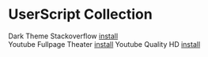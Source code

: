 # UserScript Collection

Dark Theme Stackoverflow [install](https://github.com/fznhq/userscript-collection/raw/main/Dark_Theme_Stackoverflow.user.js)  
Youtube Fullpage Theater [install](https://github.com/fznhq/userscript-collection/raw/main/Youtube_Fullpage_Theater.user.js)
Youtube Quality HD [install](https://github.com/fznhq/userscript-collection/raw/main/Youtube_Quality_HD.user.js)
